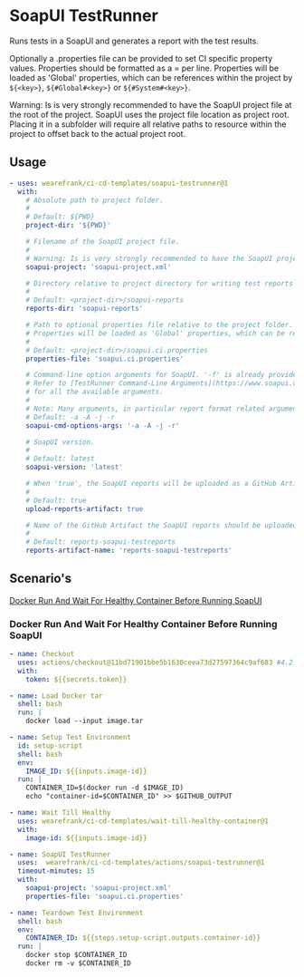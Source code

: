 # SoapUI TestRunner
Runs tests in a SoapUI and generates a report with the test results. 

Optionally a .properties file can be provided to 
set CI specific property values. Properties should be formatted as a <key>=<value> per line. Properties will be loaded 
as 'Global' properties, which can be references within the project by `${<key>}`, `${#Global#<key>}` or `${#System#<key>}`.

Warning: Is is very strongly recommended to have the SoapUI project file at the root of the project. SoapUI uses the project 
file location as project root. Placing it in a subfolder will require all relative paths to resource within the project to 
offset back to the actual project root.

## Usage
``` yaml
- uses: wearefrank/ci-cd-templates/soapui-testrunner@1
  with:
    # Absolute path to project folder.
    #
    # Default: ${PWD}
    project-dir: '${PWD}'

    # Filename of the SoapUI project file.
    #
    # Warning: Is is very strongly recommended to have the SoapUI project file at the root of the project.
    soapui-project: 'soapui-project.xml'

    # Directory relative to project directory for writing test reports to.
    #
    # Default: <project-dir>/soapui-reports
    reports-dir: 'soapui-reports'

    # Path to optional properties file relative to the project folder. Properties should be formatted as a <key>=<value> per line.
    # Properties will be loaded as 'Global' properties, which can be references within the project by `${<key>}`, `${#Global#<key>}` or `${#System#<key>}`.
    #
    # Default: <project-dir>/soapui.ci.properties
    properties-file: 'soapui.ci.properties'

    # Command-line option arguments for SoapUI. '-f' is already provided by `reports-dir`.
    # Refer to [TestRunner Command-Line Arguments](https://www.soapui.org/docs/test-automation/running-from-command-line/functional-tests/)
    # for all the available arguments.
    #
    # Note: Many arguments, in particular report format related arguments, seem to not work.
    # Default: -a -A -j -r
    soapui-cmd-options-args: '-a -A -j -r'

    # SoapUI version.
    #
    # Default: latest
    soapui-version: 'latest'

    # When 'true', the SoapUI reports will be uploaded as a GitHub Artifact
    #
    # Default: true
    upload-reports-artifact: true

    # Name of the GitHub Artifact the SoapUI reports should be uploaded under.
    #
    # Default: reports-soapui-testreports
    reports-artifact-name: 'reports-soapui-testreports'
```

## Scenario's
 [Docker Run And Wait For Healthy Container Before Running SoapUI](#docker-run-and-wait-for-healthy-container-before-running-soapui)

### Docker Run And Wait For Healthy Container Before Running SoapUI
``` yaml
- name: Checkout
  uses: actions/checkout@11bd71901bbe5b1630ceea73d27597364c9af683 #4.2.2
  with:
    token: ${{secrets.token}}

- name: Load Docker tar
  shell: bash
  run: |
    docker load --input image.tar

- name: Setup Test Environment
  id: setup-script
  shell: bash
  env:
    IMAGE_ID: ${{inputs.image-id}}
  run: |
    CONTAINER_ID=$(docker run -d $IMAGE_ID)
    echo "container-id=$CONTAINER_ID" >> $GITHUB_OUTPUT

- name: Wait Till Healthy
  uses: wearefrank/ci-cd-templates/wait-till-healthy-container@1
  with:
    image-id: ${{inputs.image-id}}

- name: SoapUI TestRunner
  uses:  wearefrank/ci-cd-templates/actions/soapui-testrunner@1
  timeout-minutes: 15
  with:
    soapui-project: 'soapui-project.xml'
    properties-file: 'soapui.ci.properties'

- name: Teardown Test Environment
  shell: bash
  env:
    CONTAINER_ID: ${{steps.setup-script.outputs.container-id}}
  run: |
    docker stop $CONTAINER_ID
    docker rm -v $CONTAINER_ID
```